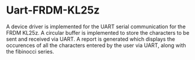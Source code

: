 # Uart-FRDM-KL25z
A device driver is implemented for the UART serial communication for the FRDM KL25z. 
A circular buffer is implemented to store the characters to be sent and received via UART.
A report is generated which displays the occurences of all the characters entered by the user via UART, along with the fibinocci series.
